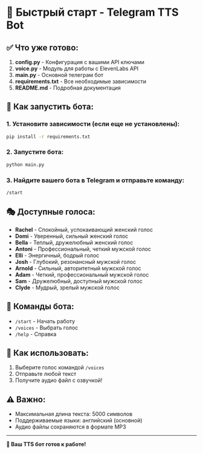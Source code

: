 # 🚀 Быстрый старт - Telegram TTS Bot

## ✅ Что уже готово:

1. **config.py** - Конфигурация с вашими API ключами
2. **voice.py** - Модуль для работы с ElevenLabs API
3. **main.py** - Основной телеграм бот
4. **requirements.txt** - Все необходимые зависимости
5. **README.md** - Подробная документация

## 🎯 Как запустить бота:

### 1. Установите зависимости (если еще не установлены):
```bash
pip install -r requirements.txt
```

### 2. Запустите бота:
```bash
python main.py
```

### 3. Найдите вашего бота в Telegram и отправьте команду:
```
/start
```

## 🎭 Доступные голоса:
- **Rachel** - Спокойный, успокаивающий женский голос
- **Domi** - Уверенный, сильный женский голос
- **Bella** - Теплый, дружелюбный женский голос
- **Antoni** - Профессиональный, четкий мужской голос
- **Elli** - Энергичный, бодрый голос
- **Josh** - Глубокий, резонансный мужской голос
- **Arnold** - Сильный, авторитетный мужской голос
- **Adam** - Четкий, профессиональный мужской голос
- **Sam** - Дружелюбный, доступный мужской голос
- **Clyde** - Мудрый, зрелый мужской голос

## 📱 Команды бота:
- `/start` - Начать работу
- `/voices` - Выбрать голос
- `/help` - Справка

## 🎤 Как использовать:
1. Выберите голос командой `/voices`
2. Отправьте любой текст
3. Получите аудио файл с озвучкой!

## ⚠️ Важно:
- Максимальная длина текста: 5000 символов
- Поддерживаемые языки: английский (основной)
- Аудио файлы сохраняются в формате MP3

---
**🎉 Ваш TTS бот готов к работе!**
